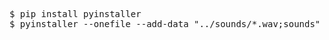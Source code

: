 <pre>
$ pip install pyinstaller
$ pyinstaller --onefile --add-data "../sounds/*.wav;sounds" main.py
</pre>
